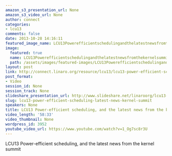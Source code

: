 ```yaml
---
amazon_s3_presentation_url: None
amazon_s3_video_url: None
author: connect
categories:
- lcu13
comments: false
date: 2013-10-28 14:16:11
featured_image_name: LCU13Powerefficientschedulingandthelatestnewsfromthekernelsummit.jpg
image:
  featured: true
  name: LCU13Powerefficientschedulingandthelatestnewsfromthekernelsummit.jpg
  path: /assets/images/featured-images/LCU13Powerefficientschedulingandthelatestnewsfromthekernelsummit.jpg
layout: post
link: http://connect.linaro.org/resource/lcu13/lcu13-power-efficient-scheduling-latest-news-kernel-summit/
post_format:
- Video
session_id: None
session_track: None
slideshare_presentation_url: http://www.slideshare.net/linaroorg/lcu13-pwr-effsched
slug: lcu13-power-efficient-scheduling-latest-news-kernel-summit
speakers: None
title: LCU13 Power-efficient scheduling, and the latest news from the kernel summit
video_length: '58:33'
video_thumbnail: None
wordpress_id: 3952
youtube_video_url: https://www.youtube.com/watch?v=1_Og7sc8r3U
---
```


LCU13 Power-efficient scheduling, and the latest news from the kernel summit